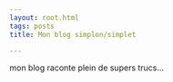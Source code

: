 ```yaml
---
layout: root.html
tags: posts
title: Mon blog simplon/simplet

---
```


mon blog raconte plein de supers trucs...